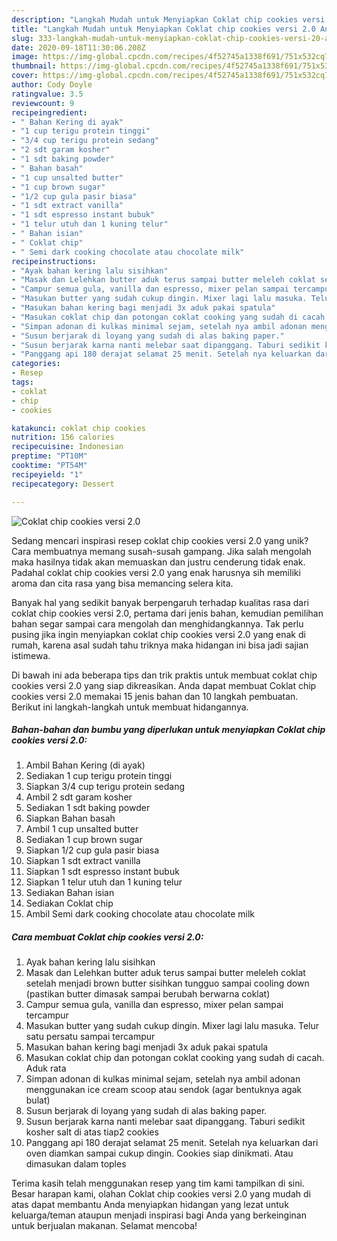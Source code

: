 ```yaml
---
description: "Langkah Mudah untuk Menyiapkan Coklat chip cookies versi 2.0 Anti Gagal"
title: "Langkah Mudah untuk Menyiapkan Coklat chip cookies versi 2.0 Anti Gagal"
slug: 333-langkah-mudah-untuk-menyiapkan-coklat-chip-cookies-versi-20-anti-gagal
date: 2020-09-18T11:30:06.208Z
image: https://img-global.cpcdn.com/recipes/4f52745a1338f691/751x532cq70/coklat-chip-cookies-versi-20-foto-resep-utama.jpg
thumbnail: https://img-global.cpcdn.com/recipes/4f52745a1338f691/751x532cq70/coklat-chip-cookies-versi-20-foto-resep-utama.jpg
cover: https://img-global.cpcdn.com/recipes/4f52745a1338f691/751x532cq70/coklat-chip-cookies-versi-20-foto-resep-utama.jpg
author: Cody Doyle
ratingvalue: 3.5
reviewcount: 9
recipeingredient:
- " Bahan Kering di ayak"
- "1 cup terigu protein tinggi"
- "3/4 cup terigu protein sedang"
- "2 sdt garam kosher"
- "1 sdt baking powder"
- " Bahan basah"
- "1 cup unsalted butter"
- "1 cup brown sugar"
- "1/2 cup gula pasir biasa"
- "1 sdt extract vanilla"
- "1 sdt espresso instant bubuk"
- "1 telur utuh dan 1 kuning telur"
- " Bahan isian"
- " Coklat chip"
- " Semi dark cooking chocolate atau chocolate milk"
recipeinstructions:
- "Ayak bahan kering lalu sisihkan"
- "Masak dan Lelehkan butter aduk terus sampai butter meleleh coklat setelah menjadi brown butter sisihkan tungguo sampai cooling down (pastikan butter dimasak sampai berubah berwarna coklat)"
- "Campur semua gula, vanilla dan espresso, mixer pelan sampai tercampur"
- "Masukan butter yang sudah cukup dingin. Mixer lagi lalu masuka. Telur satu persatu sampai tercampur"
- "Masukan bahan kering bagi menjadi 3x aduk pakai spatula"
- "Masukan coklat chip dan potongan coklat cooking yang sudah di cacah. Aduk rata"
- "Simpan adonan di kulkas minimal sejam, setelah nya ambil adonan menggunakan ice cream scoop atau sendok (agar bentuknya agak bulat)"
- "Susun berjarak di loyang yang sudah di alas baking paper."
- "Susun berjarak karna nanti melebar saat dipanggang. Taburi sedikit kosher salt di atas tiap2 cookies"
- "Panggang api 180 derajat selamat 25 menit. Setelah nya keluarkan dari oven diamkan sampai cukup dingin. Cookies siap dinikmati. Atau dimasukan dalam toples"
categories:
- Resep
tags:
- coklat
- chip
- cookies

katakunci: coklat chip cookies 
nutrition: 156 calories
recipecuisine: Indonesian
preptime: "PT10M"
cooktime: "PT54M"
recipeyield: "1"
recipecategory: Dessert

---
```



![Coklat chip cookies versi 2.0](https://img-global.cpcdn.com/recipes/4f52745a1338f691/751x532cq70/coklat-chip-cookies-versi-20-foto-resep-utama.jpg)

Sedang mencari inspirasi resep coklat chip cookies versi 2.0 yang unik? Cara membuatnya memang susah-susah gampang. Jika salah mengolah maka hasilnya tidak akan memuaskan dan justru cenderung tidak enak. Padahal coklat chip cookies versi 2.0 yang enak harusnya sih memiliki aroma dan cita rasa yang bisa memancing selera kita.



Banyak hal yang sedikit banyak berpengaruh terhadap kualitas rasa dari coklat chip cookies versi 2.0, pertama dari jenis bahan, kemudian pemilihan bahan segar sampai cara mengolah dan menghidangkannya. Tak perlu pusing jika ingin menyiapkan coklat chip cookies versi 2.0 yang enak di rumah, karena asal sudah tahu triknya maka hidangan ini bisa jadi sajian istimewa.


Di bawah ini ada beberapa tips dan trik praktis untuk membuat coklat chip cookies versi 2.0 yang siap dikreasikan. Anda dapat membuat Coklat chip cookies versi 2.0 memakai 15 jenis bahan dan 10 langkah pembuatan. Berikut ini langkah-langkah untuk membuat hidangannya.

<!--inarticleads1-->

##### Bahan-bahan dan bumbu yang diperlukan untuk menyiapkan Coklat chip cookies versi 2.0:

1. Ambil  Bahan Kering (di ayak)
1. Sediakan 1 cup terigu protein tinggi
1. Siapkan 3/4 cup terigu protein sedang
1. Ambil 2 sdt garam kosher
1. Sediakan 1 sdt baking powder
1. Siapkan  Bahan basah
1. Ambil 1 cup unsalted butter
1. Sediakan 1 cup brown sugar
1. Siapkan 1/2 cup gula pasir biasa
1. Siapkan 1 sdt extract vanilla
1. Siapkan 1 sdt espresso instant bubuk
1. Siapkan 1 telur utuh dan 1 kuning telur
1. Sediakan  Bahan isian
1. Sediakan  Coklat chip
1. Ambil  Semi dark cooking chocolate atau chocolate milk




<!--inarticleads2-->

##### Cara membuat Coklat chip cookies versi 2.0:

1. Ayak bahan kering lalu sisihkan
1. Masak dan Lelehkan butter aduk terus sampai butter meleleh coklat setelah menjadi brown butter sisihkan tungguo sampai cooling down (pastikan butter dimasak sampai berubah berwarna coklat)
1. Campur semua gula, vanilla dan espresso, mixer pelan sampai tercampur
1. Masukan butter yang sudah cukup dingin. Mixer lagi lalu masuka. Telur satu persatu sampai tercampur
1. Masukan bahan kering bagi menjadi 3x aduk pakai spatula
1. Masukan coklat chip dan potongan coklat cooking yang sudah di cacah. Aduk rata
1. Simpan adonan di kulkas minimal sejam, setelah nya ambil adonan menggunakan ice cream scoop atau sendok (agar bentuknya agak bulat)
1. Susun berjarak di loyang yang sudah di alas baking paper.
1. Susun berjarak karna nanti melebar saat dipanggang. Taburi sedikit kosher salt di atas tiap2 cookies
1. Panggang api 180 derajat selamat 25 menit. Setelah nya keluarkan dari oven diamkan sampai cukup dingin. Cookies siap dinikmati. Atau dimasukan dalam toples




Terima kasih telah menggunakan resep yang tim kami tampilkan di sini. Besar harapan kami, olahan Coklat chip cookies versi 2.0 yang mudah di atas dapat membantu Anda menyiapkan hidangan yang lezat untuk keluarga/teman ataupun menjadi inspirasi bagi Anda yang berkeinginan untuk berjualan makanan. Selamat mencoba!
